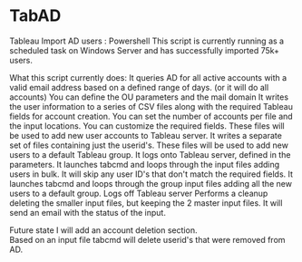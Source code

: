 # TabAD
Tableau Import AD users : Powershell
This script is currently running as a scheduled task on Windows Server and has successfully imported 75k+ users.

What this script currently does:
It queries AD for all active accounts with a valid email address based on a defined range of days. (or it will do all accounts)
  You can define the OU parameters and the mail domain
It writes the user information to a series of CSV files along with the required Tableau fields for account creation.
  You can set the number of accounts per file and the input locations.
  You can customize the required fields.
  These files will be used to add new user accounts to Tableau server.
It writes a separate set of files containing just the userid's.
  These files will be used to add new users to a default Tableau group.
It logs onto Tableau server, defined in the parameters.
It launches tabcmd and loops through the input files adding users in bulk.
  It will skip any user ID's that don't match the required fields.
It launches tabcmd and loops through the group input files adding all the new users to a default group.
Logs off Tableau server
Performs a cleanup deleting the smaller input files, but keeping the 2 master input files.
It will send an email with the status of the input.

Future state I will add an account deletion section.   
Based on an input file tabcmd will delete userid's that were removed from AD.

